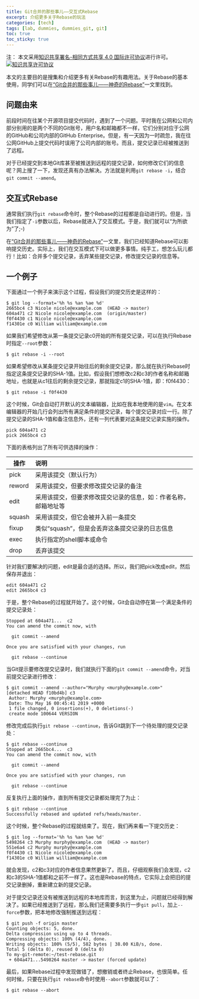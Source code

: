 ```yaml
---
title: Git合并的那些事儿——交互式Rebase
excerpt: 介绍更多关于Rebase的玩法
categories: [tech]
tags: [lab, dummies, dummies_git, git]
toc: true
toc_sticky: true
---
```


注：
本文采用<a rel="license" href="http://creativecommons.org/licenses/by-sa/4.0/">知识共享署名-相同方式共享 4.0 国际许可协议</a>进行许可。<a rel="license" href="http://creativecommons.org/licenses/by-sa/4.0/"><img alt="知识共享许可协议" style="border-width:0" src="https://i.creativecommons.org/l/by-sa/4.0/80x15.png" /></a>

本文的主要目的是搜集和介绍更多有关Rebase的有趣用法。关于Rebase的基本使用，同学们可以在[“Git合并的那些事儿——神奇的Rebase”](/tech/git-merge-stories-6)一文里找到。

## 问题由来

前段时间在往某个开源项目提交代码时，遇到了一个问题。平时我在公网和公司内部分别用的是两个不同的Git账号，用户名和邮箱都不一样，它们分别对应于公网的GitHub和公司内部的GitHub Enterprise。但是，有一天因为一时疏忽，我在往公网GitHub上提交代码时误用了公司内部的账号。而且，提交记录已经被推送到了远程。

对于已经提交到本地Git库甚至被推送到远程的提交记录，如何修改它们的信息呢？网上搜了一下，发现还真有办法解决。方法就是利用`git rebase -i`，结合`git commit --amend`。

## 交互式Rebase

通常我们执行`git rebase`命令时，整个Rebase的过程都是自动进行的。但是，当我们指定了`-i`参数以后，Rebase就进入了交互模式。于是，我们就可以“为所欲为”了;-) 

在[“Git合并的那些事儿——神奇的Rebase”](/tech/git-merge-stories-6)一文里，我们已经知道Rebase可以影响提交历史。实际上，我们在交互模式下可以做更多事情。纯手工，想怎么玩儿都行！比如：合并多个提交记录，丢弃某些提交记录，修改提交记录的信息等。

## 一个例子

下面通过一个例子来演示这个过程，假设我们的提交历史是这样的：
```shell
$ git log --format='%h %s %an %ae %d'
2665bc4 c3 Nicole nicole@example.com  (HEAD -> master)
604a471 c2 Nicole nicole@example.com  (origin/master)
f0f4430 c1 Nicole nicole@example.com 
f14301e c0 William william@example.com 
```

如果我们希望修改从第一条提交记录c0开始的所有提交记录，可以在执行Rebase时指定`--root`参数：
```shell
$ git rebase -i --root
```

如果希望修改从某条提交记录开始往后的剩余提交记录，那么就在执行Rebase时指定这条提交记录的SHA-1值。比如，假设我们想修改c2和c3的作者名称和邮箱地址，也就是从c1往后的剩余提交记录，那就指定c1的SHA-1值，即：f0f4430：
```shell
$ git rebase -i f0f4430
```

这个时候，Git会自动打开默认的文本编辑器，比如在我本地使用的是`vim`。在文本编辑器的开始几行会列出所有满足条件的提交记录，每个提交记录对应一行。除了提交记录的SHA-1值和备注信息外，还有一列代表要对这条提交记录实施的操作。
```shell
pick 604a471 c2
pick 2665bc4 c3
```

下面的表格列出了所有可供选择的操作：

| 操作 	| 说明
| ---- 	|:----
| pick 	| 采用该提交（默认行为）
| reword| 采用该提交，但要求修改提交记录的备注
| edit	| 采用该提交，但要求修改提交记录的信息，如：作者名称，邮箱地址等
| squash| 采用该提交，但它会被并入前一条提交
| fixup	| 类似“squash”，但是会丢弃这条提交记录的日志信息
| exec	| 执行指定的shell脚本或命令
| drop	| 丢弃该提交

针对我们要解决的问题，edit是最合适的选择。所以，我们把pick改成edit，然后保存并退出：
```shell
edit 604a471 c2
edit 2665bc4 c3
```

于是，整个Rebase的过程就开始了。这个时候，Git会自动停在第一个满足条件的提交记录处：
```shell
Stopped at 604a471...  c2
You can amend the commit now, with

  git commit --amend 

Once you are satisfied with your changes, run

  git rebase --continue
```

当Git提示要修改提交记录时，我们就执行下面的`git commit --amend`命令，对当前提交记录进行修改：
```shell
$ git commit --amend --author="Murphy <murphy@example.com>"
[detached HEAD f10bd4b] c3
 Author: Murphy <murphy@example.com>
 Date: Thu May 16 00:45:41 2019 +0000
 1 file changed, 0 insertions(+), 0 deletions(-)
 create mode 100644 VERSION
```

修改完成后执行`git rebase --continue`，告诉Git跳到下一个待处理的提交记录处：
```shell
$ git rebase --continue
Stopped at 2665bc4...  c3
You can amend the commit now, with

  git commit --amend 

Once you are satisfied with your changes, run

  git rebase --continue
```

反复执行上面的操作，直到所有提交记录都处理完了为止：
```shell
$ git rebase --continue
Successfully rebased and updated refs/heads/master.
```

这个时候，整个Rebase的过程就结束了。现在，我们再来看一下提交历史：
```shell
$ git log --format='%h %s %an %ae %d'
5498264 c3 Murphy murphy@example.com  (HEAD -> master)
551e6a4 c2 Murphy murphy@example.com 
f0f4430 c1 Nicole nicole@example.com 
f14301e c0 William william@example.com
```

就会发现，c2和c3对应的作者信息果然更新了。而且，仔细观察我们会发现，c2和c3的SHA-1值都和之前不一样了。这也是Rebase的特点，它实际上会把旧的提交记录删掉，重新建立新的提交记录。

对于提交记录还没有被推送到远程的本地库而言，到这里为止，问题就已经得到解决了。如果已经推送到了远程，那么我们还需要多执行一步`git pull`，加上`--force`参数，把本地修改强制推送到远程：
```shell
$ git push -f origin master
Counting objects: 5, done.
Delta compression using up to 4 threads.
Compressing objects: 100% (4/4), done.
Writing objects: 100% (5/5), 582 bytes | 38.00 KiB/s, done.
Total 5 (delta 0), reused 0 (delta 0)
To my-git-remote:~/test-rebase.git
 + 604a471...5498264 master -> master (forced update)
```

最后，如果Rebase过程中发现做错了，想撤销或者终止Rebase，也很简单。任何时候，只要在执行`git rebase`命令时使用`--abort`参数就可以了：
```shell
$ git rebase --abort
```